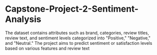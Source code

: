 # Capstone-Project-2-Sentiment-Analysis
The dataset contains attributes such as brand, categories, review titles, review text, and sentiment levels categorized into "Positive," "Negative," and "Neutral." The project aims to predict sentiment or satisfaction levels based on various features and review text

